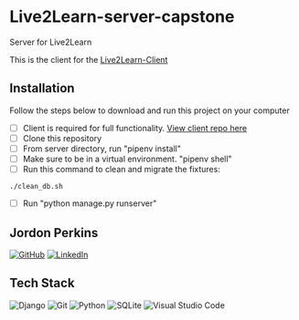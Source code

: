 # Live2Learn-server-capstone
Server for Live2Learn


This is the client for the [Live2Learn-Client](https://github.com/Jordon-Perkins/Live2Learn_capstone_2023)


## Installation
Follow the steps below to download and run this project on your computer
- [ ] Client is required for full functionality. [View client repo here](https://github.com/Jordon-Perkins/Live2Learn_capstone_2023)
- [ ] Clone this repository
- [ ] From server directory, run "pipenv install"
- [ ] Make sure to be in a virtual environment. "pipenv shell"
- [ ] Run this command to clean and migrate the fixtures:

``./clean_db.sh``

- [ ] Run "python manage.py runserver"




## Jordon Perkins
[![GitHub](https://img.shields.io/badge/github-%23121011.svg?style=for-the-badge&logo=github&logoColor=white)](https://github.com/Jordon-Perkins)
[![LinkedIn](https://img.shields.io/badge/linkedin-%230077B5.svg?style=for-the-badge&logo=linkedin&logoColor=white)](https://www.linkedin.com/in/jordon-perkins/)


## Tech Stack

![Django](https://img.shields.io/badge/django-%23092E20.svg?style=for-the-badge&logo=django&logoColor=white)
![Git](https://img.shields.io/badge/git-%23F05033.svg?style=for-the-badge&logo=git&logoColor=white)
![Python](https://img.shields.io/badge/python-3670A0?style=for-the-badge&logo=python&logoColor=ffdd54)
![SQLite](https://img.shields.io/badge/sqlite-%2307405e.svg?style=for-the-badge&logo=sqlite&logoColor=white)
![Visual Studio Code](https://img.shields.io/badge/Visual%20Studio%20Code-0078d7.svg?style=for-the-badge&logo=visual-studio-code&logoColor=white)
